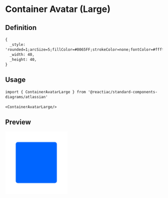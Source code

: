 # Container Avatar (Large)

## Definition

```
{
  _style: 'rounded=1;arcSize=5;fillColor=#0065FF;strokeColor=none;fontColor=#ffffff;align=center;verticalAlign=middle;whiteSpace=wrap;fontSize=14;fontStyle=1;html=1;sketch=0;',
  _width: 40,
  _height: 40,
}
```

## Usage

```
import { ContainerAvatarLarge } from '@reactiac/standard-components-diagrams/atlassian'

<ContainerAvatarLarge/>
```

## Preview

<img src="./container-avatar-large.png" width="200"/>

